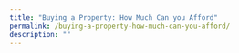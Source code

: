 ```yaml
---
title: "Buying a Property: How Much Can you Afford"
permalink: /buying-a-property-how-much-can-you-afford/
description: ""
---
```

